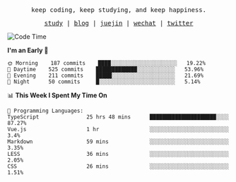 <p align="center">
  <samp>
    <span>keep coding, keep studying, and keep happiness.</span>
  </samp>
</p>

<p align="center">
  <samp>
    <a href="https://github.com/ouduidui/fe-study">study</a> |
    <a href="https://deweyou.me">blog</a>  |
    <a href="https://juejin.cn/user/4309700183594366">juejin</a> |
    <a href="https://user-images.githubusercontent.com/54696834/165071004-6509e3f2-90c3-448c-9d92-3da42b0c2021.jpeg">wechat</a> |
    <a href="https://twitter.com/ouduidui">twitter</a>
  </samp>
</p>

<!--START_SECTION:waka-->
![Code Time](http://img.shields.io/badge/Code%20Time-0%20secs-blue)

**I'm an Early 🐤** 

```text
🌞 Morning    187 commits    ████░░░░░░░░░░░░░░░░░░░░░   19.22% 
🌆 Daytime    525 commits    █████████████░░░░░░░░░░░░   53.96% 
🌃 Evening    211 commits    █████░░░░░░░░░░░░░░░░░░░░   21.69% 
🌙 Night      50 commits     █░░░░░░░░░░░░░░░░░░░░░░░░   5.14%

```


📊 **This Week I Spent My Time On** 

```text
💬 Programming Languages: 
TypeScript               25 hrs 48 mins      █████████████████████░░░░   87.27% 
Vue.js                   1 hr                ░░░░░░░░░░░░░░░░░░░░░░░░░   3.4% 
Markdown                 59 mins             ░░░░░░░░░░░░░░░░░░░░░░░░░   3.35% 
LESS                     36 mins             ░░░░░░░░░░░░░░░░░░░░░░░░░   2.05% 
CSS                      26 mins             ░░░░░░░░░░░░░░░░░░░░░░░░░   1.51%

```


<!--END_SECTION:waka-->
